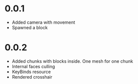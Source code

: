 # 0.0.1
- Added camera with movement
- Spawned a block

# 0.0.2
- Added chunks with blocks inside. One mesh for one chunk
- Internal faces culling
- KeyBinds resource
- Rendered crosshair